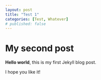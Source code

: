 ```yaml
---
layout: post
title: "Test 1"
categories: [Test, Whatever]
# published: false
---
```


# My second post

**Hello world**, this is my first Jekyll blog post.

I hope you like it!
